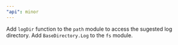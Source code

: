 ```yaml
---
"api": minor
---
```


Add `logDir` function to the `path` module to access the sugested log directory.
Add `BaseDirectory.Log` to the `fs` module.
